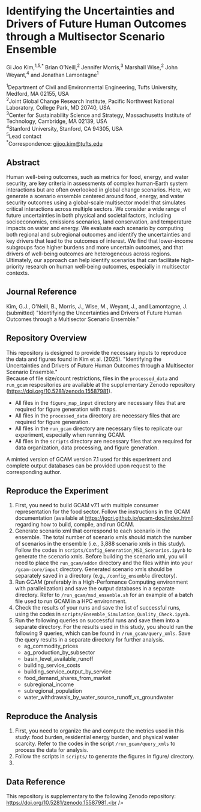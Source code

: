 # Identifying the Uncertainties and Drivers of Future Human Outcomes through a Multisector Scenario Ensemble
Gi Joo Kim,<sup>1,5,*</sup> Brian O’Neill,<sup>2</sup> Jennifer Morris,<sup>3</sup> Marshall Wise,<sup>2</sup> John Weyant,<sup>4</sup> and Jonathan Lamontagne<sup>1</sup>

<sup>1</sup>Department of Civil and Environmental Engineering, Tufts University, Medford, MA 02155, USA<br />
<sup>2</sup>Joint Global Change Research Institute, Pacific Northwest National Laboratory, College Park, MD 20740, USA<br />
<sup>3</sup>Center for Sustainability Science and Strategy, Massachusetts Institute of Technology, Cambridge, MA 02139, USA<br />
<sup>4</sup>Stanford University, Stanford, CA 94305, USA<br />
<sup>5</sup>Lead contact<br />
<sup>*</sup>Correspondence: gijoo.kim@tufts.edu<br />


## Abstract
Human well-being outcomes, such as metrics for food, energy, and water security, are key criteria in assessments of complex human-Earth system interactions but are often overlooked in global change scenarios. Here, we generate a scenario ensemble centered around food, energy, and water security outcomes using a global-scale multisector model that simulates critical interactions across multiple sectors. We consider a wide range of future uncertainties in both physical and societal factors, including socioeconomics, emissions scenarios, land conservation, and temperature impacts on water and energy. We evaluate each scenario by computing both regional and subregional outcomes and identify the uncertainties and key drivers that lead to the outcomes of interest. We find that lower-income subgroups face higher burdens and more uncertain outcomes, and that drivers of well-being outcomes are heterogeneous across regions. Ultimately, our approach can help identify scenarios that can facilitate high-priority research on human well-being outcomes, especially in multisector contexts.


## Journal Reference
Kim, G.J., O'Neill, B., Morris, J., Wise, M., Weyant, J., and Lamontagne, J. (submitted) "Identifying the Uncertainties and Drivers of Future Human Outcomes through a Multisector Scenario Ensemble."


## Repository Overview
This repository is designed to provide the necessary inputs to reproduce the data and figures found in Kim et al. (2025). "Identifying the Uncertainties and Drivers of Future Human Outcomes through a Multisector Scenario Ensemble."<br />
Because of file size/count restrictions, files in the ```processed_data``` and ```run_gcam``` respositories are available at the supplementary Zenodo repository (https://doi.org/10.5281/zenodo.15587981).<br />
* All files in the ```figure_map_input``` directory are necessary files that are required for figure generation with maps.<br />
* All files in the ```processed_data``` directory are necessary files that are required for figure generation.<br />
* All files in the ```run_gcam``` directory are necessary files to replicate our experiment, especially when running GCAM.<br />
* All files in the ```scripts``` directory are necessary files that are required for data organization, data processing, and figure generation.<br />

A minted version of GCAM version 7.1 used for this experiment and complete output databases can be provided upon request to the corresponding author.<br />

## Reproduce the Experiment
1) First, you need to build GCAM v7.1 with multiple consumer representation for the food sector. Follow the instructions in the GCAM documentation (available at https://jgcri.github.io/gcam-doc/index.html) regarding how to build, compile, and run GCAM.
2) Generate scenario xml that correspond to each scenario in the ensemble. The total number of scenario xmls should match the number of scenarios in the ensemble (i.e., 3,888 scenario xmls in this study). Follow the codes in ```scripts/Config_Generation_MSD_Scenarios.ipynb``` to generate the scenario xmls. Before building the scenario xml, you will need to place the ```run_gcam/addon``` directory and the files within into your ```/gcam-core/input``` directory. Generated scenario xmls should be separately saved in a directory (e.g., ```/config_ensemble``` directory).
3) Run GCAM (preferably in a High-Perfomance Computing environment with parallelization) and save the output databases in a separate directory. Refer to ```/run_gcam/msd_ensemble.sh``` for an example of a batch file used to run GCAM in a HPC environment.
4) Check the results of your runs and save the list of successful runs, using the codes in ```scripts/Ensemble_Simulation_Quality_Check.ipynb```.
5) Run the following queries on successful runs and save them into a separate directory. For the results used in this study, you should run the following 9 queries, which can be found in ```/run_gcam/query_xmls```. Save the query results in a separate directory for further analysis.
   * ag_commodity_prices
   * ag_production_by_subsector
   * basin_level_available_runoff
   * building_service_costs
   * building_service_output_by_service
   * food_demand_shares_from_market
   * subregional_income
   * subregional_population
   * water_withdrawals_by_water_source_runoff_vs_groundwater

## Reproduce the Analysis
1) First, you need to organize the and compute the metrics used in this study: food burden, residential energy burden, and physical water scarcity. Refer to the codes in the script ```/run_gcam/query_xmls``` to process the data for analysis.
2) Follow the scripts in ```scripts/``` to generate the figures in figure/ directory.
3) 

## Data Reference
This repository is supplementary to the following Zenodo repository: https://doi.org/10.5281/zenodo.15587981.<br />
